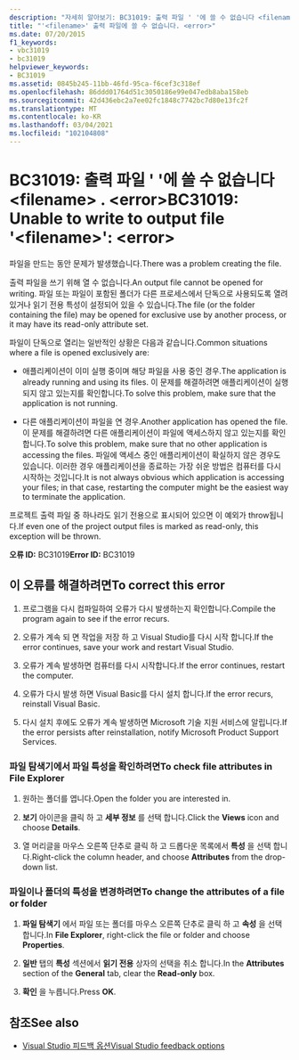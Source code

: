 ```yaml
---
description: "자세히 알아보기: BC31019: 출력 파일 ' '에 쓸 수 없습니다 <filename> . <error>"
title: "'<filename>' 출력 파일에 쓸 수 없습니다. <error>"
ms.date: 07/20/2015
f1_keywords:
- vbc31019
- bc31019
helpviewer_keywords:
- BC31019
ms.assetid: 0845b245-11bb-46fd-95ca-f6cef3c318ef
ms.openlocfilehash: 86ddd01764d51c3050186e99e047edb8aba158eb
ms.sourcegitcommit: 42d436ebc2a7ee02fc1848c7742bc7d80e13fc2f
ms.translationtype: MT
ms.contentlocale: ko-KR
ms.lasthandoff: 03/04/2021
ms.locfileid: "102104808"
---
```

# <a name="bc31019-unable-to-write-to-output-file-filename-error"></a><span data-ttu-id="fd866-103">BC31019: 출력 파일 ' '에 쓸 수 없습니다 \<filename> . \<error></span><span class="sxs-lookup"><span data-stu-id="fd866-103">BC31019: Unable to write to output file '\<filename>': \<error></span></span>

<span data-ttu-id="fd866-104">파일을 만드는 동안 문제가 발생했습니다.</span><span class="sxs-lookup"><span data-stu-id="fd866-104">There was a problem creating the file.</span></span>

 <span data-ttu-id="fd866-105">출력 파일을 쓰기 위해 열 수 없습니다.</span><span class="sxs-lookup"><span data-stu-id="fd866-105">An output file cannot be opened for writing.</span></span> <span data-ttu-id="fd866-106">파일 또는 파일이 포함된 폴더가 다른 프로세스에서 단독으로 사용되도록 열려 있거나 읽기 전용 특성이 설정되어 있을 수 있습니다.</span><span class="sxs-lookup"><span data-stu-id="fd866-106">The file (or the folder containing the file) may be opened for exclusive use by another process, or it may have its read-only attribute set.</span></span>

 <span data-ttu-id="fd866-107">파일이 단독으로 열리는 일반적인 상황은 다음과 같습니다.</span><span class="sxs-lookup"><span data-stu-id="fd866-107">Common situations where a file is opened exclusively are:</span></span>

- <span data-ttu-id="fd866-108">애플리케이션이 이미 실행 중이며 해당 파일을 사용 중인 경우.</span><span class="sxs-lookup"><span data-stu-id="fd866-108">The application is already running and using its files.</span></span> <span data-ttu-id="fd866-109">이 문제를 해결하려면 애플리케이션이 실행되지 않고 있는지를 확인합니다.</span><span class="sxs-lookup"><span data-stu-id="fd866-109">To solve this problem, make sure that the application is not running.</span></span>

- <span data-ttu-id="fd866-110">다른 애플리케이션이 파일을 연 경우.</span><span class="sxs-lookup"><span data-stu-id="fd866-110">Another application has opened the file.</span></span> <span data-ttu-id="fd866-111">이 문제를 해결하려면 다른 애플리케이션이 파일에 액세스하지 않고 있는지를 확인합니다.</span><span class="sxs-lookup"><span data-stu-id="fd866-111">To solve this problem, make sure that no other application is accessing the files.</span></span> <span data-ttu-id="fd866-112">파일에 액세스 중인 애플리케이션이 확실하지 않은 경우도 있습니다. 이러한 경우 애플리케이션을 종료하는 가장 쉬운 방법은 컴퓨터를 다시 시작하는 것입니다.</span><span class="sxs-lookup"><span data-stu-id="fd866-112">It is not always obvious which application is accessing your files; in that case, restarting the computer might be the easiest way to terminate the application.</span></span>

 <span data-ttu-id="fd866-113">프로젝트 출력 파일 중 하나라도 읽기 전용으로 표시되어 있으면 이 예외가 throw됩니다.</span><span class="sxs-lookup"><span data-stu-id="fd866-113">If even one of the project output files is marked as read-only, this exception will be thrown.</span></span>

 <span data-ttu-id="fd866-114">**오류 ID:** BC31019</span><span class="sxs-lookup"><span data-stu-id="fd866-114">**Error ID:** BC31019</span></span>

## <a name="to-correct-this-error"></a><span data-ttu-id="fd866-115">이 오류를 해결하려면</span><span class="sxs-lookup"><span data-stu-id="fd866-115">To correct this error</span></span>

1. <span data-ttu-id="fd866-116">프로그램을 다시 컴파일하여 오류가 다시 발생하는지 확인합니다.</span><span class="sxs-lookup"><span data-stu-id="fd866-116">Compile the program again to see if the error recurs.</span></span>

2. <span data-ttu-id="fd866-117">오류가 계속 되 면 작업을 저장 하 고 Visual Studio를 다시 시작 합니다.</span><span class="sxs-lookup"><span data-stu-id="fd866-117">If the error continues, save your work and restart Visual Studio.</span></span>

3. <span data-ttu-id="fd866-118">오류가 계속 발생하면 컴퓨터를 다시 시작합니다.</span><span class="sxs-lookup"><span data-stu-id="fd866-118">If the error continues, restart the computer.</span></span>

4. <span data-ttu-id="fd866-119">오류가 다시 발생 하면 Visual Basic를 다시 설치 합니다.</span><span class="sxs-lookup"><span data-stu-id="fd866-119">If the error recurs, reinstall Visual Basic.</span></span>

5. <span data-ttu-id="fd866-120">다시 설치 후에도 오류가 계속 발생하면 Microsoft 기술 지원 서비스에 알립니다.</span><span class="sxs-lookup"><span data-stu-id="fd866-120">If the error persists after reinstallation, notify Microsoft Product Support Services.</span></span>

### <a name="to-check-file-attributes-in-file-explorer"></a><span data-ttu-id="fd866-121">파일 탐색기에서 파일 특성을 확인하려면</span><span class="sxs-lookup"><span data-stu-id="fd866-121">To check file attributes in File Explorer</span></span>

1. <span data-ttu-id="fd866-122">원하는 폴더를 엽니다.</span><span class="sxs-lookup"><span data-stu-id="fd866-122">Open the folder you are interested in.</span></span>

2. <span data-ttu-id="fd866-123">**보기** 아이콘을 클릭 하 고 **세부 정보** 를 선택 합니다.</span><span class="sxs-lookup"><span data-stu-id="fd866-123">Click the **Views** icon and choose **Details**.</span></span>

3. <span data-ttu-id="fd866-124">열 머리글을 마우스 오른쪽 단추로 클릭 하 고 드롭다운 목록에서 **특성** 을 선택 합니다.</span><span class="sxs-lookup"><span data-stu-id="fd866-124">Right-click the column header, and choose **Attributes** from the drop-down list.</span></span>

### <a name="to-change-the-attributes-of-a-file-or-folder"></a><span data-ttu-id="fd866-125">파일이나 폴더의 특성을 변경하려면</span><span class="sxs-lookup"><span data-stu-id="fd866-125">To change the attributes of a file or folder</span></span>

1. <span data-ttu-id="fd866-126">**파일 탐색기** 에서 파일 또는 폴더를 마우스 오른쪽 단추로 클릭 하 고 **속성** 을 선택 합니다.</span><span class="sxs-lookup"><span data-stu-id="fd866-126">In **File Explorer**, right-click the file or folder and choose **Properties**.</span></span>

2. <span data-ttu-id="fd866-127">**일반** 탭의 **특성** 섹션에서 **읽기 전용** 상자의 선택을 취소 합니다.</span><span class="sxs-lookup"><span data-stu-id="fd866-127">In the **Attributes** section of the **General** tab, clear the **Read-only** box.</span></span>

3. <span data-ttu-id="fd866-128">**확인** 을 누릅니다.</span><span class="sxs-lookup"><span data-stu-id="fd866-128">Press **OK**.</span></span>

## <a name="see-also"></a><span data-ttu-id="fd866-129">참조</span><span class="sxs-lookup"><span data-stu-id="fd866-129">See also</span></span>

- [<span data-ttu-id="fd866-130">Visual Studio 피드백 옵션</span><span class="sxs-lookup"><span data-stu-id="fd866-130">Visual Studio feedback options</span></span>](/visualstudio/ide/feedback-options)
